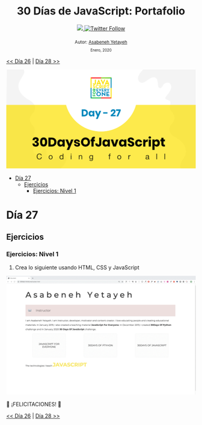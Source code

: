 <div align="center">
  <h1> 30 Días de JavaScript: Portafolio</h1>
  <a class="header-badge" target="_blank" href="https://www.linkedin.com/in/asabeneh/">
  <img src="https://img.shields.io/badge/style--5eba00.svg?label=LinkedIn&logo=linkedin&style=social">
  </a>
  <a class="header-badge" target="_blank" href="https://twitter.com/Asabeneh">
  <img alt="Twitter Follow" src="https://img.shields.io/twitter/follow/asabeneh?style=social">
  </a>

<sub>Autor:
<a href="https://www.linkedin.com/in/asabeneh/" target="_blank">Asabeneh Yetayeh</a><br>
<small> Enero, 2020</small>
</sub>

</div>

[<< Día 26](../dia_26_Visualizacion_De_Datos_De_Los_Paises_Del_Mundo_2/dia_26_visualizacion_de_datos_de_los_paises_del_mundo_2.md) | [Día 28 >>](../dia_28_Mini_Proyecto_Tabla_De_Posiciones/dia_28_mini_proyecto_tabla_de_posiciones.md)

![Thirty Days Of JavaScript](../images/banners/day_1_27.png)

- [Día 27](#día-27)
  - [Ejercicios](#ejercicios)
    - [Ejercicios: Nivel 1](#ejercicios-nivel-1)

# Día 27

## Ejercicios

### Ejercicios: Nivel 1

1. Crea lo siguiente usando HTML, CSS y JavaScript

![Slider](./../images/projects/dom_mini_project_slider_day_7.1.gif)

🎉 ¡FELICITACIONES! 🎉

[<< Día 26](../dia_26_Visualizacion_De_Datos_De_Los_Paises_Del_Mundo_2/dia_26_visualizacion_de_datos_de_los_paises_del_mundo_2.md) | [Día 28 >>](../dia_28_Mini_Proyecto_Tabla_De_Posiciones/dia_28_mini_proyecto_tabla_de_posiciones.md)
